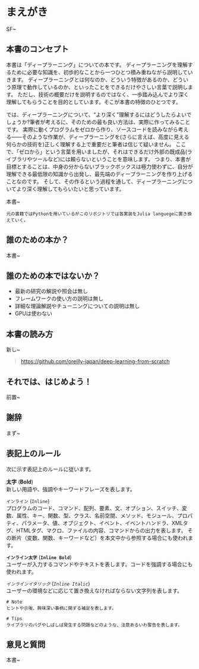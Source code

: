 # まえがき

SF~

## 本書のコンセプト

本書は「ディープラーニング」についての本です。 
ディープラーニングを理解するために必要な知識を、初歩的なことから一つひとつ積み重ねながら説明していきます。 
ディープラーニングとは何なのか、どういう特徴があるのか、どういう原理で動作しているのか、といったことをできるだけやさしい言葉で説明します。 
ただし、技術の概要だけを説明するのではなく、一歩踏み込んでより深く理解してもらうことを目的としています。そこが本書の特徴のひとつです。  

では、ディープラーニングについて、“より深く"理解するにはどうしたらよいでしょうか?筆者が考えるに、そのための最も良い方法は、実際に作ってみることです。 
実際に動くプログラムをゼロから作り、ソースコードを読みながら考える――そのような作業が、ディープラーニングを(さらに言えば、高度に見える何らかの技術を)正しく理解する上で重要だと筆者は信じて疑いません。 
ここで、「ゼロから」という言葉を用いましたが、それはできるだけ外部の既成品(ライブラリやツールなど)には頼らないということを意味します。 
つまり、本書が目標とすることは、中身の分からないブラックボックスは極力使わずに、自分が理解できる最低限の知識から出発し、最先端のディープラーニングを作り上げることなのです。 
そして、その作るという過程を通して、ディープラーニングについてより深く理解してもらいたいと思っています。  

本書~

```Note
元の書籍ではPythonを用いているがこのリポジトリでは各実装をJulia languegeに置き換えていく。
```
## 誰のための本か？

本書~

## 誰のための本ではないか？

* 最新の研究の解説や照会は無し
* フレームワークの使い方の説明は無し
* 詳細な理論解説やチューニングについての説明は無し
* GPUは使わない

## 本書の読み方

新し~

> https://github.com/oreilly-japan/deep-learning-from-scratch

## それでは、はじめよう！

前置~

## 謝辞

まず~

## 表記上のルール

次に示す表記上のルールに従います。

**太字** (**Bold**)  
新しい用語や、強調やキーワードフレーズを表します。

`インライン` (`Inline`)  
プログラムのコード、コマンド、配列、要素、文、オプション、スイッチ、変数、属性、キー、関数、型、クラス、名前空間、メソッド、モジュール、プロパティ、パラメータ、値、オブジェクト、イベント、イベントハンドラ、XMLタグ、HTMLタグ、マクロ、ファイルの内容、コマンドからの出力を表します。 
その断片（変数、関数、キーワードなど）を本文中から参照する場合にも使われます。  

**`インライン太字`** (**`Inline Bold`**)  
ユーザーが入力するコマンドやテキストを表します。コードを強調する場合にも使われます。  

*`インラインイタリック`* (*`Inline Italic`*)  
ユーザーの環境などに応じて置き換えなければならない文字列を表します。

```
# Note
ヒントや示唆、興味深い事柄に関する補足を表します。
```

```
# Tips
ライブラリのバグやしばしば発生する問題などのような、注意あるいわ警告を表します。
```

## 意見と質問

本書~
